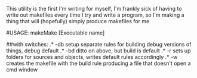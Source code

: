 This utility is the first I'm writing for myself, I'm frankly sick of having to write out makefiles
every time I try and write a program, so I'm making a thing that will (hopefully) simply produce
makefiles for me

#USAGE:
	makeMake [Executable name]

##with switches:
.*	-db		setup separate rules for building debug versions of things, debug default
.*	-bd		ditto on above, but build is default
.*	-r		sets up folders for sources and objects, writes default rules accordingly
.*	-w		creates the makefile with the build rule producing a file that doesn't open a cmd window
